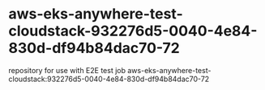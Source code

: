 # aws-eks-anywhere-test-cloudstack-932276d5-0040-4e84-830d-df94b84dac70-72
repository for use with E2E test job aws-eks-anywhere-test-cloudstack:932276d5-0040-4e84-830d-df94b84dac70-72
